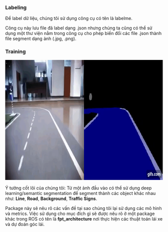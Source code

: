 ### Labeling
Để label dữ liệu, chúng tôi sử dụng công cụ có tên là labelme. 

Công cụ này lưu file đã label dạng .json nhưng chúng ta cũng có thể sử dụng một thư viện nằm trong công cụ cho phép biến đổi các file .json thành file segment dạng ảnh (.jpg, .png).

### Training

<center>
<img src="../images/segment.gif" width="768" height="384"/>
</center>

Ý tưởng cốt lõi của chúng tôi: Từ một ảnh đầu vào có thể sử dụng deep learning/semantic segmentation để segment thành các object khác nhau như: **Line**, **Road**, **Background**, **Traffic Signs**. 

Package này sẽ nêu rõ các vấn đề tại sao chúng tôi lại sử dụng các mô hình và metrics. Việc sử dụng cho mục đích gì sẽ được nêu rõ ở một package khác trong ROS có tên là **fpt_architecture** nơi thực hiện các thuật toán lái xe và dự đoán góc lái.
